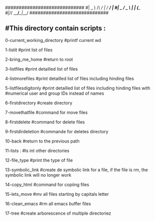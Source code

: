 #############################
#| _ ) /_\ / __|_ _/ __/ __|
#| _ \/ _ \\__ \| | (__\__ \
#|___/_/ \_\___/___\___|___/
#############################

#This directory contain scripts :
-------------------------------------------------------------------------
0-current_working_directory
#printf current wd

1-listit
#print list of files

2-bring_me_home
#return to root

3-listfiles
#print detailled list of files

4-listmorefiles 
#print detailled list of files including hinding files

5-listfilesdigitonly 
#print detailled list of files including hinding files with 
#numerical user and group IDs instead of names

6-firstdirectory 
#create directory

7-movethatfile 
#command for move files

8-firstdelete
#command for delete files

9-firstdirdeletion 
#commande for deletes directory

10-back
#return to the previous path

11-lists : 
#ls int other directories

12-file_type
#print the type of file

13-symbolic_link 
#create de symbolic link for a file, if the file is rm, the symbolic link will no longer work

14-copy_html
#command for copiing files

15-lets_move 
#mv all files starting by capitals letter

16-clean_emacs
#rm all emacs buffer files

17-tree 
#create arborescence of multiple directoriez


